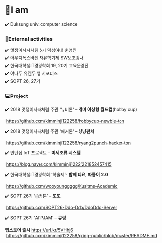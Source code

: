 

# :raising_hand:I am

:heavy_check_mark: Duksung univ. computer science


###  :lollipop:External activities

:heavy_check_mark: 멋쟁이사자처럼 6기 덕성여대 운영진<br>
:heavy_check_mark: 아우디폭스바겐 자유학기제 SW보조강사 <br>
:heavy_check_mark: 한국대학생IT경영학회 19, 20기 교육운영진<br>
:heavy_check_mark: 야나두 유캔두 앱 서포터즈<br>
:heavy_check_mark: SOPT 26, 27기<br>



### :computer:Project

:heavy_check_mark: 2018 멋쟁이사자처럼 주관 ‘뉴비톤’ – **취미 이상형 월드컵**(hobby cup)

​    https://github.com/kimminji122258/hobbycup-newbie-ton

:heavy_check_mark: 2018 멋쟁이사자처럼 주관 ‘해커톤’ – **냥냥펀치**

​    https://github.com/kimminji122258/nyang2punch-hacker-ton  

:heavy_check_mark: 인턴십 IoT 프로젝트 – **미세조류  시스템**

​    https://blog.naver.com/kimminji1222/221852457415

:heavy_check_mark: 한국대학생IT경영학회 ‘학술제’- **함께 타요**, **따릉이** **2.0**

​    https://github.com/wooyounggggg/Kusitms-Academic

:heavy_check_mark: SOPT 26기 ‘솝커톤’ – **또또**

​    https://github.com/SOPT26-Ddo-Ddo/DdoDdo-Server

:heavy_check_mark: SOPT 26기 ‘APPJAM’ – **큐링**

  **앱스토어 출시** https://url.kr/5VHhj6 <br>
​    https://github.com/kimminji122258/qring-public/blob/master/README.md
